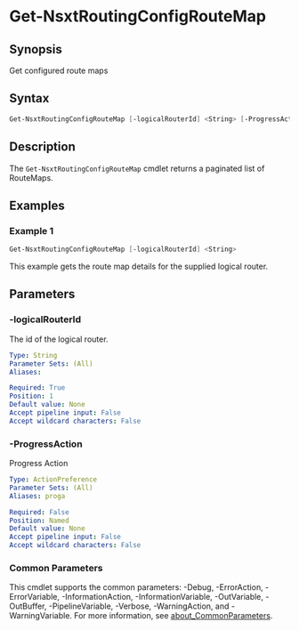 # Get-NsxtRoutingConfigRouteMap

## Synopsis

Get configured route maps

## Syntax

```powershell
Get-NsxtRoutingConfigRouteMap [-logicalRouterId] <String> [-ProgressAction <ActionPreference>] [<CommonParameters>]
```

## Description

The `Get-NsxtRoutingConfigRouteMap` cmdlet returns a paginated list of RouteMaps.

## Examples

### Example 1

```powershell
Get-NsxtRoutingConfigRouteMap [-logicalRouterId] <String>
```

This example gets the route map details for the supplied logical router.

## Parameters

### -logicalRouterId

The id of the logical router.

```yaml
Type: String
Parameter Sets: (All)
Aliases:

Required: True
Position: 1
Default value: None
Accept pipeline input: False
Accept wildcard characters: False
```

### -ProgressAction

Progress Action

```yaml
Type: ActionPreference
Parameter Sets: (All)
Aliases: proga

Required: False
Position: Named
Default value: None
Accept pipeline input: False
Accept wildcard characters: False
```

### Common Parameters

This cmdlet supports the common parameters: -Debug, -ErrorAction, -ErrorVariable, -InformationAction, -InformationVariable, -OutVariable, -OutBuffer, -PipelineVariable, -Verbose, -WarningAction, and -WarningVariable. For more information, see [about_CommonParameters](http://go.microsoft.com/fwlink/?LinkID=113216).
